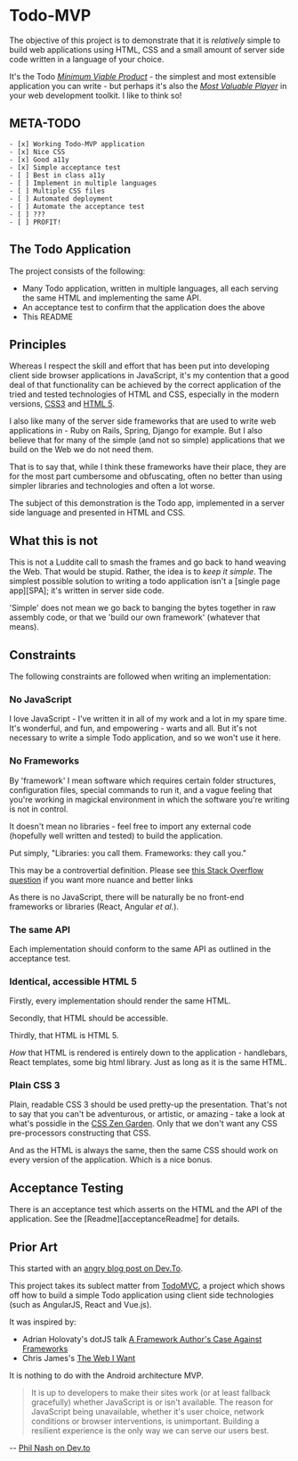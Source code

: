 # Todo-MVP

The objective of this project is to demonstrate that it is _relatively_ simple
to build web applications using HTML, CSS and a small amount of server side
code written in a language of your choice.

It's the Todo [_Minimum Viable Product_][MVP] - the simplest and most
extensible application you can write - but perhaps it's also the [_Most
Valuable Player_][MVPlayer] in your web development toolkit. I like to think so!

## META-TODO

    - [x] Working Todo-MVP application
    - [x] Nice CSS
    - [x] Good a11y
    - [x] Simple acceptance test
    - [ ] Best in class a11y
    - [ ] Implement in multiple languages
    - [ ] Multiple CSS files
    - [ ] Automated deployment
    - [ ] Automate the acceptance test
    - [ ] ???
    - [ ] PROFIT!

## The Todo Application

The project consists of the following:

  - Many Todo application, written in multiple languages, all
  each serving the same HTML and implementing the same API.
  - An acceptance test to confirm that the application does the above
  - This README

## Principles

Whereas I respect the skill and effort that has been put into developing client
side browser applications in JavaScript, it's my contention that a good deal of
that functionality can be achieved by the correct application of the tried and
tested technologies of HTML and CSS, especially in the modern versions, [CSS3][CSS3]
and [HTML 5][HTML5].

I also like many of the server side frameworks that are used to write web
applications in - Ruby on Rails, Spring, Django for example. But I also believe
that for many of the simple (and not so simple) applications that we build on
the Web we do not need them.

That is to say that, while I think these frameworks have their place, they are
for the most part cumbersome and obfuscating, often no better than using simpler
libraries and technologies and often a lot worse.

The subject of this demonstration is the Todo app, implemented in a server side
language and presented in HTML and CSS.

## What this is not

This is not a Luddite call to smash the frames and go back to hand weaving the
Web. That would be stupid. Rather, the idea is to _keep it simple_. The simplest
possible solution to writing a todo application isn't a [single page app][SPA];
it's written in server side code.

'Simple' does not mean we go back to banging the bytes together in raw assembly
code, or that we 'build our own framework' (whatever that means).

## Constraints

The following constraints are followed when writing an implementation:

### No JavaScript

I love JavaScript - I've written it in all of my work and a lot in my spare
time. It's wonderful, and fun, and empowering - warts and all. But it's not
necessary to write a simple Todo application, and so we won't use it here.

### No Frameworks

By 'framework' I mean software which requires certain folder structures,
configuration files, special commands to run it, and a vague feeling that you're
working in magickal environment in which the software you're writing is not in
control.

It doesn't mean no libraries - feel free to import any external code (hopefully
well written and tested) to build the application.

Put simply, "Libraries: you call them. Frameworks: they call you."

This may be a controvertial definition. Please see [this Stack Overflow
question][frameworkLibrarySO] if you want more nuance and better links

As there is no JavaScript, there will be naturally be no front-end frameworks or
libraries (React, Angular _et al._).

### The same API

Each implementation should conform to the same API as outlined in the acceptance test.

### Identical, accessible HTML 5

Firstly, every implementation should render the same HTML.

Secondly, that HTML should be accessible.

Thirdly, that HTML is HTML 5.

_How_ that HTML is rendered is entirely down to the application - handlebars,
React templates, some big html library. Just as long as it is the same HTML.

### Plain CSS 3

Plain, readable CSS 3 should be used pretty-up the presentation. That's not to
say that you can't be adventurous, or artistic, or amazing - take a look at
what's possidle in the [CSS Zen Garden][CSSZG]. Only that we don't want any CSS
pre-processors constructing that CSS.

And as the HTML is always the same, then the same CSS should work on every
version of the application. Which is a nice bonus.

## Acceptance Testing

There is an acceptance test which asserts on the HTML and the API of the
application. See the [Readme][acceptanceReadme] for details.

## Prior Art

This started with an [angry blog post on Dev.To][rant].

This project takes its sublect matter from [TodoMVC][TodoMVC], a project which
shows off how to build a simple Todo application using client side technologies
(such as AngularJS, React and Vue.js).

It was inspired by:
  - Adrian Holovaty's dotJS talk [A Framework Author's Case Against Frameworks][Holovaty]
  - Chris James's [The Web I Want][CJWeb]

It is nothing to do with the Android architecture MVP.

> It is up to developers to make their sites work (or at least fallback gracefully) whether JavaScript is or isn't available. The reason for JavaScript being unavailable, whether it's user choice, network conditions or browser interventions, is unimportant. Building a resilient experience is the only way we can serve our users best.

-- [Phil Nash on Dev.to](https://dev.to/philnash/comment/5688)

[TodoMVC]: http://todomvc.com/
[CSS3]: https://developer.mozilla.org/en-US/docs/Web/CSS/CSS3
[HTML5]: https://developer.mozilla.org/en-US/docs/Web/Guide/HTML/HTML5
[Holovaty]: https://www.youtube.com/watch?v=VvOsegaN9Wk
[CJWeb]: https://dev.to/quii/the-web-i-want-43o
[SimpleEasy]: https://github.com/matthiasn/talk-transcripts/blob/master/Hickey_Rich/SimpleMadeEasy.md
[rant]: https://dev.to/gypsydave5/why-you-shouldnt-use-a-web-framework-3g24
[frameworkLibrarySO]: https://stackoverflow.com/questions/148747/what-is-the-difference-between-a-framework-and-a-library
[CSSZG]: http://www.csszengarden.com/
[MVP]: https://en.wikipedia.org/wiki/Minimum_viable_product
[MVPlayer]: https://en.wikipedia.org/wiki/Most_valuable_player
